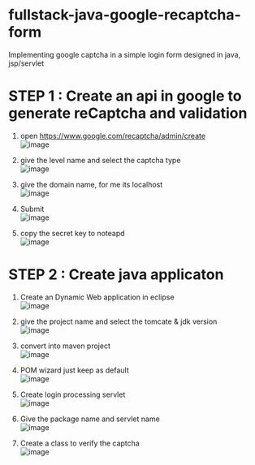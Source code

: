 # fullstack-java-google-recaptcha-form
Implementing google captcha  in a simple login form designed in java, jsp/servlet

# STEP 1 : Create an api in google to generate reCaptcha and validation
1.  open  https://www.google.com/recaptcha/admin/create <br>
![image](https://user-images.githubusercontent.com/62290469/235706210-52a143c1-c5d2-4286-84e9-2884673ab0a0.png)

2.  give the level name and select the captcha type<br>
![image](https://user-images.githubusercontent.com/62290469/235708073-904de42e-2a08-46a4-8fb5-6af866aa8ab5.png)

3.  give the domain name, for me its localhost<br>
![image](https://user-images.githubusercontent.com/62290469/235708613-c5eee97a-b46b-4271-86d9-d9802e422241.png)

4.  Submit<br>
![image](https://user-images.githubusercontent.com/62290469/235709232-a11c6ce7-ba00-4ce9-ad73-d023fa84fa31.png)

5.  copy the secret key  to noteapd <br>
![image](https://user-images.githubusercontent.com/62290469/235711600-208eba22-764c-48e7-968e-44d6515afc62.png)

# STEP 2 : Create java applicaton 
1.  Create an Dynamic Web application in eclipse<br>
![image](https://user-images.githubusercontent.com/62290469/235714023-6c710224-1923-4a0d-8378-034686aa47d7.png)


2.  give the project name and select the tomcate  & jdk version<br>
![image](https://user-images.githubusercontent.com/62290469/235715454-ddd14d2c-3194-4788-b04b-0c6c3b013e43.png)


4.  convert into maven project <br>
![image](https://user-images.githubusercontent.com/62290469/235716931-c27ae17c-7281-497d-a56f-b07e482ce9bd.png)


5.  POM wizard just keep as default <br>
![image](https://user-images.githubusercontent.com/62290469/235717497-16c37c3b-93bc-42c2-ad70-a08ece3f5884.png)


6.  Create login processing servlet<br>
![image](https://user-images.githubusercontent.com/62290469/235719301-5ff66210-040c-4c3c-83a6-2b669a6f9c22.png)


7.  Give the package name and servlet name <br>
![image](https://user-images.githubusercontent.com/62290469/235719810-ace6eab8-81e0-49fe-8f66-c059e013bdb9.png)

8.  Create a class to verify the captcha<br>
![image](https://user-images.githubusercontent.com/62290469/235721265-87dd900d-eeba-4695-812f-f7f534d0c2ef.png)


